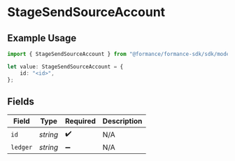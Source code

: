 # StageSendSourceAccount

## Example Usage

```typescript
import { StageSendSourceAccount } from "@formance/formance-sdk/sdk/models/shared";

let value: StageSendSourceAccount = {
    id: "<id>",
};
```

## Fields

| Field              | Type               | Required           | Description        |
| ------------------ | ------------------ | ------------------ | ------------------ |
| `id`               | *string*           | :heavy_check_mark: | N/A                |
| `ledger`           | *string*           | :heavy_minus_sign: | N/A                |